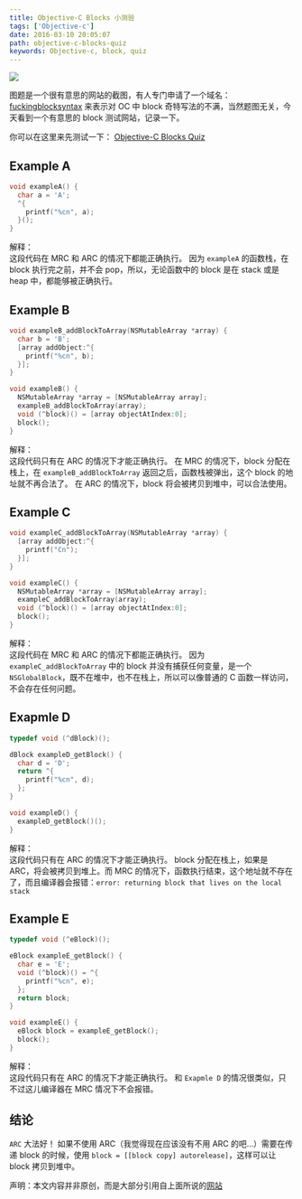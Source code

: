 ```yaml
---
title: Objective-C Blocks 小测验
tags: ['Objective-c']
date: 2016-03-10 20:05:07
path: objective-c-blocks-quiz
keywords: Objective-c, block, quiz
---
```


![](/media/14576119117357.jpg)

图题是一个很有意思的网站的截图，有人专门申请了一个域名：[fuckingblocksyntax](http://fuckingblocksyntax.com/) 来表示对 OC 中 block 奇特写法的不满，当然题图无关，今天看到一个有意思的 block 测试网站，记录一下。

你可以在这里来先测试一下：
[Objective-C Blocks Quiz](http://blog.parse.com/learn/engineering/objective-c-blocks-quiz/)

<!--more-->

## Example A

```objective-c
void exampleA() {
  char a = 'A';
  ^{
    printf("%cn", a);
  }();
}
```

解释：  
这段代码在 MRC 和 ARC 的情况下都能正确执行。
因为 `exampleA` 的函数栈，在 block 执行完之前，并不会 pop，所以，无论函数中的 block 是在 stack 或是 heap 中，都能够被正确执行。

## Example B

```objective-c
void exampleB_addBlockToArray(NSMutableArray *array) {
  char b = 'B';
  [array addObject:^{
    printf("%cn", b);
  }];
}

void exampleB() {
  NSMutableArray *array = [NSMutableArray array];
  exampleB_addBlockToArray(array);
  void (^block)() = [array objectAtIndex:0];
  block();
}
```

解释：  
这段代码只有在 ARC 的情况下才能正确执行。
在 MRC 的情况下，block 分配在栈上，在 `exampleB_addBlockToArray` 返回之后，函数栈被弹出，这个 block 的地址就不再合法了。
在 ARC 的情况下，block 将会被拷贝到堆中，可以合法使用。

## Example C

```objective-c
void exampleC_addBlockToArray(NSMutableArray *array) {
  [array addObject:^{
    printf("Cn");
  }];
}

void exampleC() {
  NSMutableArray *array = [NSMutableArray array];
  exampleC_addBlockToArray(array);
  void (^block)() = [array objectAtIndex:0];
  block();
}
```

解释：  
这段代码在 MRC 和 ARC 的情况下都能正确执行。
因为 `exampleC_addBlockToArray` 中的 block 并没有捕获任何变量，是一个 `NSGlobalBlock`，既不在堆中，也不在栈上，所以可以像普通的 C 函数一样访问，不会存在任何问题。

## Exapmle D

```objective-c
typedef void (^dBlock)();

dBlock exampleD_getBlock() {
  char d = 'D';
  return ^{
    printf("%cn", d);
  };
}

void exampleD() {
  exampleD_getBlock()();
}
```

解释：  
这段代码只有在 ARC 的情况下才能正确执行。
block 分配在栈上，如果是 ARC，将会被拷贝到堆上。而 MRC 的情况下，函数执行结束，这个地址就不存在了，而且编译器会报错：`error: returning block that lives on the local stack`

## Example E

```objective-c
typedef void (^eBlock)();

eBlock exampleE_getBlock() {
  char e = 'E';
  void (^block)() = ^{
    printf("%cn", e);
  };
  return block;
}

void exampleE() {
  eBlock block = exampleE_getBlock();
  block();
}
```

解释：  
这段代码只有在 ARC 的情况下才能正确执行。
和 `Exapmle D` 的情况很类似，只不过这儿编译器在 MRC 情况下不会报错。

## 结论

`ARC` 大法好！
如果不使用 ARC（我觉得现在应该没有不用 ARC 的吧...）需要在传递 block 的时候，使用 `block = [[block copy] autorelease]`，这样可以让 block 拷贝到堆中。

声明：本文内容并非原创，而是大部分引用自上面所说的[网站](http://blog.parse.com/learn/engineering/objective-c-blocks-quiz/)
